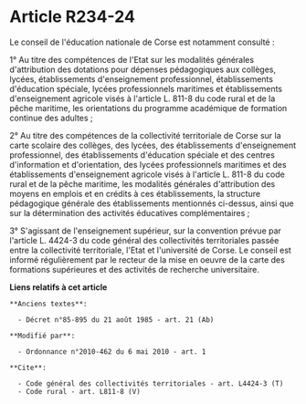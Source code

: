 # Article R234-24

Le conseil de l'éducation nationale de Corse est notamment consulté : 

1° Au titre des compétences de l'Etat sur les modalités générales d'attribution des dotations pour dépenses pédagogiques aux
collèges, lycées, établissements d'enseignement professionnel, établissements d'éducation spéciale, lycées professionnels
maritimes et établissements d'enseignement agricole visés à l'article L. 811-8 du code rural et de la pêche maritime, les
orientations du programme académique de formation continue des adultes ; 

2° Au titre des compétences de la collectivité territoriale de Corse sur la carte scolaire des collèges, des lycées, des
établissements d'enseignement professionnel, des établissements d'éducation spéciale et des centres d'information et
d'orientation, des lycées professionnels maritimes et des établissements d'enseignement agricole visés à l'article L. 811-8
du code rural et de la pêche maritime, les modalités générales d'attribution des moyens en emplois et en crédits à ces
établissements, la structure pédagogique générale des établissements mentionnés ci-dessus, ainsi que sur la détermination des
activités éducatives complémentaires ; 

3° S'agissant de l'enseignement supérieur, sur la convention prévue par l'article L. 4424-3 du code général des collectivités
territoriales passée entre la collectivité territoriale, l'Etat et l'université de Corse. Le conseil est informé
régulièrement par le recteur de la mise en oeuvre de la carte des formations supérieures et des activités de recherche
universitaire.

**Liens relatifs à cet article**

	**Anciens textes**:

	  - Décret n°85-895 du 21 août 1985 - art. 21 (Ab)

	**Modifié par**:

	  - Ordonnance n°2010-462 du 6 mai 2010 - art. 1

	**Cite**:

	  - Code général des collectivités territoriales - art. L4424-3 (T)
	  - Code rural - art. L811-8 (V)
